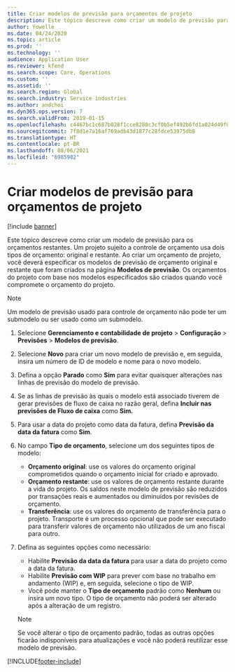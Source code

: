 ```yaml
---
title: Criar modelos de previsão para orçamentos de projeto
description: Este tópico descreve como criar um modelo de previsão para os orçamentos restantes.
author: Yowelle
ms.date: 04/24/2020
ms.topic: article
ms.prod: ''
ms.technology: ''
audience: Application User
ms.reviewer: kfend
ms.search.scope: Core, Operations
ms.custom: ''
ms.assetid: ''
ms.search.region: Global
ms.search.industry: Service industries
ms.author: andchoi
ms.dyn365.ops.version: 7
ms.search.validFrom: 2019-01-15
ms.openlocfilehash: c4467bc1c687b028f1cce8280c3cf0b5ef492b6fd1a024d49f001ce5ff8a34cb
ms.sourcegitcommit: 7f8d1e7a16af769adb43d1877c28fdce53975db8
ms.translationtype: HT
ms.contentlocale: pt-BR
ms.lasthandoff: 08/06/2021
ms.locfileid: "6985982"
---
```

# <a name="create-forecast-models-for-project-budgets"></a>Criar modelos de previsão para orçamentos de projeto 

[!include [banner](../includes/banner.md)]

Este tópico descreve como criar um modelo de previsão para os orçamentos restantes. Um projeto sujeito a controle de orçamento usa dois tipos de orçamento: original e restante. Ao criar um orçamento de projeto, você deverá especificar os modelos de previsão de orçamento original e restante que foram criados na página **Modelos de previsão**. Os orçamentos do projeto com base nos modelos especificados são criados quando você compromete o orçamento do projeto.

> [!NOTE]
> Um modelo de previsão usado para controle de orçamento não pode ter um submodelo ou ser usado como um submodelo.

1. Selecione **Gerenciamento e contabilidade de projeto** > **Configuração** > **Previsões**  > **Modelos de previsão**.
2. Selecione **Novo** para criar um novo modelo de previsão e, em seguida, insira um número de ID de modelo e nome para o novo modelo. 
3. Defina a opção **Parado** como **Sim** para evitar quaisquer alterações nas linhas de previsão do modelo de previsão. 
4. Se as linhas de previsão às quais o modelo está associado tiverem de gerar previsões de fluxo de caixa no razão geral, defina **Incluir nas previsões de Fluxo de caixa** como **Sim.** 
5. Para usar a data do projeto como data da fatura, defina **Previsão da data da fatura** como **Sim**. 
6. No campo **Tipo de orçamento**, selecione um dos seguintes tipos de modelo:

   - **Orçamento original**: use os valores do orçamento original comprometidos quando o orçamento inicial for criado e aprovado.
   - **Orçamento restante**: use os valores de orçamento restante durante a vida do projeto. Os saldos neste modelo de previsão são reduzidos por transações reais e aumentados ou diminuídos por revisões de orçamento.
   - **Transferência**: use os valores do orçamento de transferência para o projeto. Transporte é um processo opcional que pode ser executado para transferir valores de orçamento não utilizados de um ano fiscal para outro.

7. Defina as seguintes opções como necessário:

   - Habilite **Previsão da data da fatura** para usar a data do projeto como a data da fatura.
   - Habilite **Previsão com WIP** para prever com base no trabalho em andamento (WIP) e, em seguida, selecione o tipo de WIP. 
   - Você pode manter o **Tipo de orçamento** padrão como **Nenhum** ou insira um novo tipo. O tipo de orçamento não poderá ser alterado após a alteração de um registro.     
    > [!NOTE]
    > Se você alterar o tipo de orçamento padrão, todas as outras opções ficarão indisponíveis para atualizações e você não poderá reutilizar esse modelo de previsão. 
   


 



[!INCLUDE[footer-include](../includes/footer-banner.md)]
